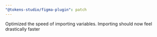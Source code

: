 ```yaml
---
"@tokens-studio/figma-plugin": patch
---
```


Optimized the speed of importing variables. Importing should now feel drastically faster

